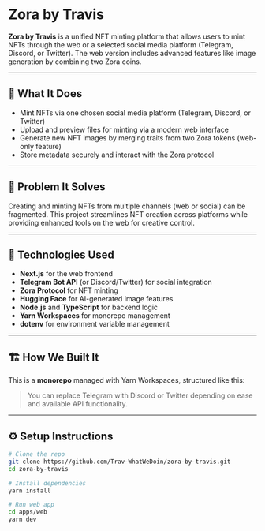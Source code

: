 # Zora by Travis

**Zora by Travis** is a unified NFT minting platform that allows users to mint NFTs through the web or a selected social media platform (Telegram, Discord, or Twitter). The web version includes advanced features like image generation by combining two Zora coins.

---

## 🚀 What It Does

- Mint NFTs via one chosen social media platform (Telegram, Discord, or Twitter)
- Upload and preview files for minting via a modern web interface
- Generate new NFT images by merging traits from two Zora tokens (web-only feature)
- Store metadata securely and interact with the Zora protocol

---

## 🧩 Problem It Solves

Creating and minting NFTs from multiple channels (web or social) can be fragmented. This project streamlines NFT creation across platforms while providing enhanced tools on the web for creative control.

---

## 🧪 Technologies Used

- **Next.js** for the web frontend
- **Telegram Bot API** (or Discord/Twitter) for social integration
- **Zora Protocol** for NFT minting
- **Hugging Face** for AI-generated image features
- **Node.js** and **TypeScript** for backend logic
- **Yarn Workspaces** for monorepo management
- **dotenv** for environment variable management

---

## 🏗️ How We Built It

This is a **monorepo** managed with Yarn Workspaces, structured like this:

> You can replace Telegram with Discord or Twitter depending on ease and available API functionality.

---

## ⚙️ Setup Instructions

```bash
# Clone the repo
git clone https://github.com/Trav-WhatWeDoin/zora-by-travis.git
cd zora-by-travis

# Install dependencies
yarn install

# Run web app
cd apps/web
yarn dev
```
